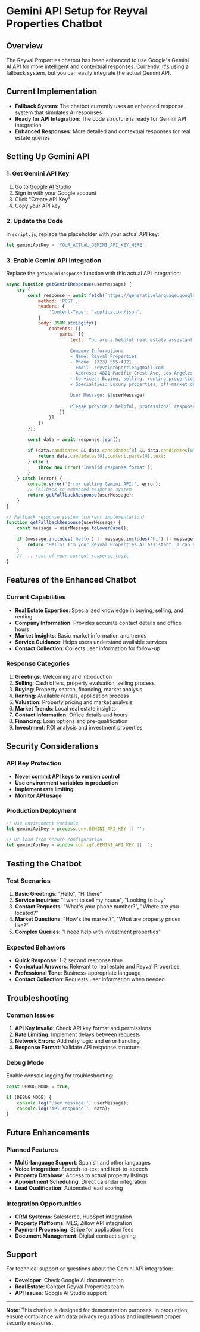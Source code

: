 # Gemini API Setup for Reyval Properties Chatbot

## Overview
The Reyval Properties chatbot has been enhanced to use Google's Gemini AI API for more intelligent and contextual responses. Currently, it's using a fallback system, but you can easily integrate the actual Gemini API.

## Current Implementation
- **Fallback System**: The chatbot currently uses an enhanced response system that simulates AI responses
- **Ready for API Integration**: The code structure is ready for Gemini API integration
- **Enhanced Responses**: More detailed and contextual responses for real estate queries

## Setting Up Gemini API

### 1. Get Gemini API Key
1. Go to [Google AI Studio](https://makersuite.google.com/app/apikey)
2. Sign in with your Google account
3. Click "Create API Key"
4. Copy your API key

### 2. Update the Code
In `script.js`, replace the placeholder with your actual API key:

```javascript
let geminiApiKey = 'YOUR_ACTUAL_GEMINI_API_KEY_HERE';
```

### 3. Enable Gemini API Integration
Replace the `getGeminiResponse` function with this actual API integration:

```javascript
async function getGeminiResponse(userMessage) {
    try {
        const response = await fetch(`https://generativelanguage.googleapis.com/v1beta/models/gemini-pro:generateContent?key=${geminiApiKey}`, {
            method: 'POST',
            headers: {
                'Content-Type': 'application/json',
            },
            body: JSON.stringify({
                contents: [{
                    parts: [{
                        text: `You are a helpful real estate assistant for Reyval Properties, a luxury real estate company in Los Angeles. 
                        
                        Company Information:
                        - Name: Reyval Properties
                        - Phone: (323) 555-4821
                        - Email: reyvalproperties@gmail.com
                        - Address: 4821 Pacific Crest Ave, Los Angeles, CA 90017
                        - Services: Buying, selling, renting properties, cash offers, property management
                        - Specialties: Luxury properties, off-market deals, quick cash offers
                        
                        User Message: ${userMessage}
                        
                        Please provide a helpful, professional response related to real estate. Keep responses concise but informative. If the user asks about something not related to real estate, politely redirect them to real estate topics.`
                    }]
                }]
            })
        });

        const data = await response.json();
        
        if (data.candidates && data.candidates[0] && data.candidates[0].content) {
            return data.candidates[0].content.parts[0].text;
        } else {
            throw new Error('Invalid response format');
        }
    } catch (error) {
        console.error('Error calling Gemini API:', error);
        // Fallback to enhanced response system
        return getFallbackResponse(userMessage);
    }
}

// Fallback response system (current implementation)
function getFallbackResponse(userMessage) {
    const message = userMessage.toLowerCase();
    
    if (message.includes('hello') || message.includes('hi') || message.includes('hey')) {
        return "Hello! I'm your Reyval Properties AI assistant. I can help you with buying, selling, renting properties, property valuations, market insights, and more. How can I assist you today?";
    }
    // ... rest of your current response logic
}
```

## Features of the Enhanced Chatbot

### Current Capabilities
- **Real Estate Expertise**: Specialized knowledge in buying, selling, and renting
- **Company Information**: Provides accurate contact details and office hours
- **Market Insights**: Basic market information and trends
- **Service Guidance**: Helps users understand available services
- **Contact Collection**: Collects user information for follow-up

### Response Categories
1. **Greetings**: Welcoming and introduction
2. **Selling**: Cash offers, property evaluation, selling process
3. **Buying**: Property search, financing, market analysis
4. **Renting**: Available rentals, application process
5. **Valuation**: Property pricing and market analysis
6. **Market Trends**: Local real estate insights
7. **Contact Information**: Office details and hours
8. **Financing**: Loan options and pre-qualification
9. **Investment**: ROI analysis and investment properties

## Security Considerations

### API Key Protection
- **Never commit API keys to version control**
- **Use environment variables in production**
- **Implement rate limiting**
- **Monitor API usage**

### Production Deployment
```javascript
// Use environment variable
let geminiApiKey = process.env.GEMINI_API_KEY || '';

// Or load from secure configuration
let geminiApiKey = window.config?.GEMINI_API_KEY || '';
```

## Testing the Chatbot

### Test Scenarios
1. **Basic Greetings**: "Hello", "Hi there"
2. **Service Inquiries**: "I want to sell my house", "Looking to buy"
3. **Contact Requests**: "What's your phone number?", "Where are you located?"
4. **Market Questions**: "How's the market?", "What are property prices like?"
5. **Complex Queries**: "I need help with investment properties"

### Expected Behaviors
- **Quick Response**: 1-2 second response time
- **Contextual Answers**: Relevant to real estate and Reyval Properties
- **Professional Tone**: Business-appropriate language
- **Contact Collection**: Requests user information when needed

## Troubleshooting

### Common Issues
1. **API Key Invalid**: Check API key format and permissions
2. **Rate Limiting**: Implement delays between requests
3. **Network Errors**: Add retry logic and error handling
4. **Response Format**: Validate API response structure

### Debug Mode
Enable console logging for troubleshooting:

```javascript
const DEBUG_MODE = true;

if (DEBUG_MODE) {
    console.log('User message:', userMessage);
    console.log('API response:', data);
}
```

## Future Enhancements

### Planned Features
- **Multi-language Support**: Spanish and other languages
- **Voice Integration**: Speech-to-text and text-to-speech
- **Property Database**: Access to actual property listings
- **Appointment Scheduling**: Direct calendar integration
- **Lead Qualification**: Automated lead scoring

### Integration Opportunities
- **CRM Systems**: Salesforce, HubSpot integration
- **Property Platforms**: MLS, Zillow API integration
- **Payment Processing**: Stripe for application fees
- **Document Management**: Digital contract signing

## Support

For technical support or questions about the Gemini API integration:
- **Developer**: Check Google AI documentation
- **Real Estate**: Contact Reyval Properties team
- **API Issues**: Google AI Studio support

---

**Note**: This chatbot is designed for demonstration purposes. In production, ensure compliance with data privacy regulations and implement proper security measures.


